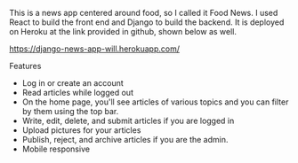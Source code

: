This is a news app centered around food, so I called it Food News. I used React to build the front end and Django to build the backend. It is deployed on Heroku at the link provided in github, shown below as well.

https://django-news-app-will.herokuapp.com/

Features
- Log in or create an account
- Read articles while logged out
- On the home page, you'll see articles of various topics and you can filter by them using the top bar. 
- Write, edit, delete, and submit articles if you are logged in
- Upload pictures for your articles
- Publish, reject, and archive articles if you are the admin. 
- Mobile responsive